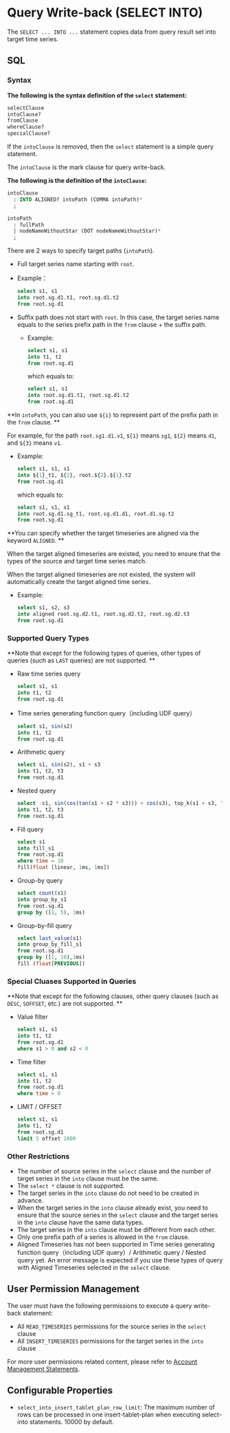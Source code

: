 <!--

    Licensed to the Apache Software Foundation (ASF) under one
    or more contributor license agreements.  See the NOTICE file
    distributed with this work for additional information
    regarding copyright ownership.  The ASF licenses this file
    to you under the Apache License, Version 2.0 (the
    "License"); you may not use this file except in compliance
    with the License.  You may obtain a copy of the License at
    
        http://www.apache.org/licenses/LICENSE-2.0
    
    Unless required by applicable law or agreed to in writing,
    software distributed under the License is distributed on an
    "AS IS" BASIS, WITHOUT WARRANTIES OR CONDITIONS OF ANY
    KIND, either express or implied.  See the License for the
    specific language governing permissions and limitations
    under the License.

-->



# Query Write-back (SELECT INTO)

The `SELECT ... INTO ...` statement copies data from query result set into target time series.



## SQL

### Syntax

**The following is the syntax definition of the `select` statement:**

```sql
selectClause 
intoClause? 
fromClause 
whereClause? 
specialClause?
```

If the `intoClause` is removed, then the `select` statement is a simple query statement.

The `intoClause` is the mark clause for query write-back.



**The following is the definition of the `intoClause`:**

```sql
intoClause
  : INTO ALIGNED? intoPath (COMMA intoPath)*
  ;

intoPath
  : fullPath
  | nodeNameWithoutStar (DOT nodeNameWithoutStar)*
  ;
```

There are 2 ways to specify target paths (`intoPath`).

*  Full target series name starting with `root`.

  * Example：

    ```sql
    select s1, s1 
    into root.sg.d1.t1, root.sg.d1.t2 
    from root.sg.d1
    ```

* Suffix path does not start with `root`. In this case, the target series name equals to the series prefix path in the `from` clause  +   the suffix path.

  * Example:

    ```sql
    select s1, s1 
    into t1, t2 
    from root.sg.d1
    ```

    which equals to:

    ```sql
    select s1, s1 
    into root.sg.d1.t1, root.sg.d1.t2 
    from root.sg.d1
    ```



**In `intoPath`, you can also use `${i}` to represent part of the prefix path in the `from` clause. **

For example, for the path `root.sg1.d1.v1`,  `${1}` means `sg1`,  `${2}` means `d1`, and `${3}` means `v1`.


  * Example:

    ```sql
    select s1, s1, s1
    into ${1}_t1, ${2}, root.${2}.${1}.t2
    from root.sg.d1
    ```

    which equals to:

    ```sql
    select s1, s1, s1
    into root.sg.d1.sg_t1, root.sg.d1.d1, root.d1.sg.t2
    from root.sg.d1
    ```



**You can specify whether the target timeseries are aligned via the keyword `ALIGNED`. **

When the target aligned timeseries are existed, you need to ensure that the types of the source and target time series match.

When the target aligned timeseries are not existed, the system will automatically create the target aligned time series.


   * Example:

     ```sql
     select s1, s2, s3
     into aligned root.sg.d2.t1, root.sg.d2.t2, root.sg.d2.t3
     from root.sg.d1
     ````



### Supported Query Types

**Note that except for the following types of queries, other types of queries (such as `LAST` queries) are not supported. **

* Raw time series query

  ```sql
  select s1, s1 
  into t1, t2 
  from root.sg.d1
  ```

* Time series generating function query（including UDF query）

  ```sql
  select s1, sin(s2) 
  into t1, t2 
  from root.sg.d1
  ```

* Arithmetic query

  ```sql
  select s1, sin(s2), s1 + s3 
  into t1, t2, t3 
  from root.sg.d1
  ```

* Nested query

  ```sql
  select -s1, sin(cos(tan(s1 + s2 * s3))) + cos(s3), top_k(s1 + s3, 'k'='1') 
  into t1, t2, t3 
  from root.sg.d1
  ```
  
* Fill query

  ```sql
  select s1 
  into fill_s1 
  from root.sg.d1 
  where time = 10 
  fill(float [linear, 1ms, 1ms])
  ```

* Group-by query

  ```sql
  select count(s1) 
  into group_by_s1 
  from root.sg.d1 
  group by ([1, 5), 1ms)
  ```

* Group-by-fill query

  ```sql
  select last_value(s1) 
  into group_by_fill_s1 
  from root.sg.d1 
  group by ([1, 10),1ms) 
  fill (float[PREVIOUS])
  ```



### Special Cluases Supported in Queries

**Note that except for the following clauses, other query clauses (such as `DESC`, `SOFFSET`, etc.) are not supported. **

* Value filter

  ```sql
  select s1, s1 
  into t1, t2 
  from root.sg.d1
  where s1 > 0 and s2 < 0
  ```

* Time filter

  ```sql
  select s1, s1 
  into t1, t2 
  from root.sg.d1
  where time > 0
  ```

* LIMIT / OFFSET

  ```sql
  select s1, s1 
  into t1, t2 
  from root.sg.d1
  limit 5 offset 1000
  ```



### Other Restrictions

* The number of source series in the `select` clause and the number of target series in the `into` clause must be the same.
* The `select *` clause is not supported.
* The target series in the `into` clause do not need to be created in advance.
* When the target series in the `into` clause already exist, you need to ensure that the source series in the `select` clause and the target series in the `into` clause have the same data types.
* The target series in the `into` clause must be different from each other.
* Only one prefix path of a series is allowed in the `from` clause.
* Aligned Timeseries has not been supported in Time series generating function query（including UDF query）/ Arithmetic query / Nested query yet. An error message is expected if you use these types of query with Aligned Timeseries selected in the `select` clause.



## User Permission Management

The user must have the following permissions to execute a query write-back statement:

* All `READ_TIMESERIES` permissions for the source series in the `select` clause
* All `INSERT_TIMESERIES` permissions for the target series in the `into` clause

For more user permissions related content, please refer to [Account Management Statements](../Administration-Management/Administration.md).



## Configurable Properties

* `select_into_insert_tablet_plan_row_limit`: The maximum number of rows can be processed in one insert-tablet-plan when executing select-into statements. 10000 by default.

